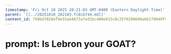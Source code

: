 ```yaml
---
timestamp: 'Fri Oct 10 2025 20:21:03 GMT-0400 (Eastern Daylight Time)'
parent: '[[../20251010_202103.fc8cb744.md]]'
content_id: 749bd70284f9e55ab4873a7ed1bc400e915c0c25f0200600a6b179049f90560b
---
```


# prompt: Is Lebron your GOAT?
